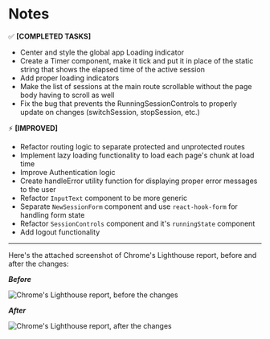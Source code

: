 # Notes

✅ **[COMPLETED TASKS]**

- Center and style the global app Loading indicator
- Create a Timer component, make it tick and put it in place of the static string that shows the elapsed time of the active session
- Add proper loading indicators
- Make the list of sessions at the main route scrollable without the page body having to scroll as well
- Fix the bug that prevents the RunningSessionControls to properly update on changes (switchSession, stopSession, etc.)

⚡️ **[IMPROVED]**

- Refactor routing logic to separate protected and unprotected routes
- Implement lazy loading functionality to load each page's chunk at load time
- Improve Authentication logic
- Create handleError utility function for displaying proper error messages to the user
- Refactor `InputText` component to be more generic
- Separate `NewSessionForm` component and use `react-hook-form` for handling form state
- Refactor `SessionControls` component and it's `runningState` component
- Add logout functionality

---

Here's the attached screenshot of Chrome's Lighthouse report, before and after the changes:

**_Before_**

![Chrome's Lighthouse report, before the changes](https://user-images.githubusercontent.com/53334880/136698364-50a26155-0ca0-4045-95dd-a067ee656d56.png)

**_After_**

![Chrome's Lighthouse report, after the changes](https://user-images.githubusercontent.com/53334880/136698557-90b37035-707b-4250-85a7-927f3787fc7d.png)
